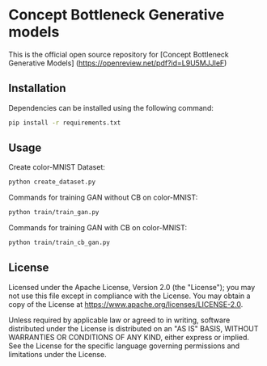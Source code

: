 # Concept Bottleneck Generative models

This is the official open source repository for [Concept Bottleneck Generative Models] (https://openreview.net/pdf?id=L9U5MJJleF) 


## Installation

 Dependencies can be installed using the following command:

```bash
pip install -r requirements.txt
```




## Usage
Create color-MNIST Dataset:

```bash
python create_dataset.py
```

Commands for training GAN without CB on color-MNIST:

```bash
python train/train_gan.py
```




Commands for training GAN with CB on color-MNIST:


```bash
python train/train_cb_gan.py
```


## License
Licensed under the Apache License, Version 2.0 (the "License"); you may not use this file except in compliance with the License. You may obtain a copy of the License at https://www.apache.org/licenses/LICENSE-2.0.

Unless required by applicable law or agreed to in writing, software distributed under the License is distributed on an "AS IS" BASIS, WITHOUT WARRANTIES OR CONDITIONS OF ANY KIND, either express or implied. See the License for the specific language governing permissions and limitations under the License.


